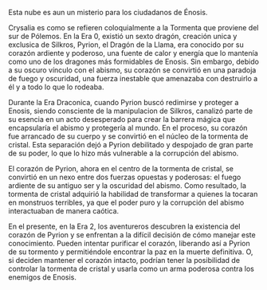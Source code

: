 Esta nube es aun un misterio para los ciudadanos de Énosis. 

Crysalia es como se refieren coloquialmente a la Tormenta que proviene del sur de Pólemos. 
En la Era 0, existió un sexto dragón, creación unica y exclusica de Silkros, Pyrion, el Dragón de la Llama, era conocido por su corazón ardiente y poderoso, una fuente de calor y energía que lo mantenía como uno de los dragones más formidables de Enosis. Sin embargo, debido a su oscuro vínculo con el abismo, su corazón se convirtió en una paradoja de fuego y oscuridad, una fuerza inestable que amenazaba con destruirlo a él y a todo lo que lo rodeaba.

Durante la Era Draconica, cuando Pyrion buscó redimirse y proteger a Enosis, siendo consciente de la manipulacion de Silkros, canalizó parte de su esencia en un acto desesperado para crear la barrera mágica que encapsularía el abismo y protegería al mundo. En el proceso, su corazón fue arrancado de su cuerpo y se convirtió en el núcleo de la tormenta de cristal. Esta separación dejó a Pyrion debilitado y despojado de gran parte de su poder, lo que lo hizo más vulnerable a la corrupción del abismo.

El corazón de Pyrion, ahora en el centro de la tormenta de cristal, se convirtió en un nexo entre dos fuerzas opuestas y poderosas: el fuego ardiente de su antiguo ser y la oscuridad del abismo. Como resultado, la tormenta de cristal adquirió la habilidad de transformar a quienes la tocaran en monstruos terribles, ya que el poder puro y la corrupción del abismo interactuaban de manera caótica.

En el presente, en la Era 2, los aventureros descubren la existencia del corazón de Pyrion y se enfrentan a la difícil decisión de cómo manejar este conocimiento. Pueden intentar purificar el corazón, liberando así a Pyrion de su tormento y permitiéndole encontrar la paz en la muerte definitiva. O, si deciden mantener el corazón intacto, podrían tener la posibilidad de controlar la tormenta de cristal y usarla como un arma poderosa contra los enemigos de Enosis.